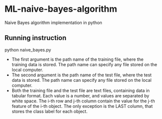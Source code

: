 # ML-naive-bayes-algorithm
Naive Bayes algorithm implementation in python
## Running instruction
python naive_bayes.py <training data> <test data>

* The first argument is the path name of the training file, where the training data is stored. The path name can specify any file stored on the local computer.
* The second argument is the path name of the test file, where the test data is stored. The path name can specify any file stored on the local computer.
* Both the training file and the test file are text files, containing data in tabular format. Each value is a number, and values are separated by white space. The i-th row and j-th column contain the value for the j-th feature of the i-th object. The only exception is the LAST column, that stores the class label for each object. 
